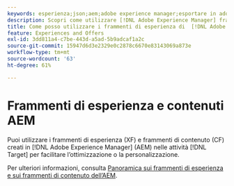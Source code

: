 ```yaml
---
keywords: esperienza;json;aem;adobe experience manager;esportare in adobe target;frammenti di esperienza;frammenti;XF
description: Scopri come utilizzare [!DNL Adobe Experience Manager] frammenti di esperienza in [!DNL Adobe Target] attività.
title: Come posso utilizzare i frammenti di esperienza di  [!DNL Adobe Experience Manager] (AEM)?
feature: Experiences and Offers
exl-id: 3dd811a4-c7be-443d-a5ad-5b9adcaf1a2c
source-git-commit: 15947d6d3e2329e0c2878c6670e83143069a873e
workflow-type: tm+mt
source-wordcount: '63'
ht-degree: 61%

---
```


# Frammenti di esperienza e contenuti AEM

Puoi utilizzare i frammenti di esperienza (XF) e frammenti di contenuto (CF) creati in [!DNL Adobe Experience Manager] (AEM) nelle attività [!DNL Target] per facilitare l’ottimizzazione o la personalizzazione.

Per ulteriori informazioni, consulta [Panoramica sui frammenti di esperienza e sui frammenti di contenuto dell’AEM](/help/main/c-integrating-target-with-mac/aem/aem-experience-and-content-fragments.md).